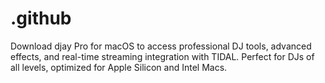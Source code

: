 # .github
Download djay Pro for macOS to access professional DJ tools, advanced effects, and real-time streaming integration with TIDAL. Perfect for DJs of all levels, optimized for Apple Silicon and Intel Macs.
